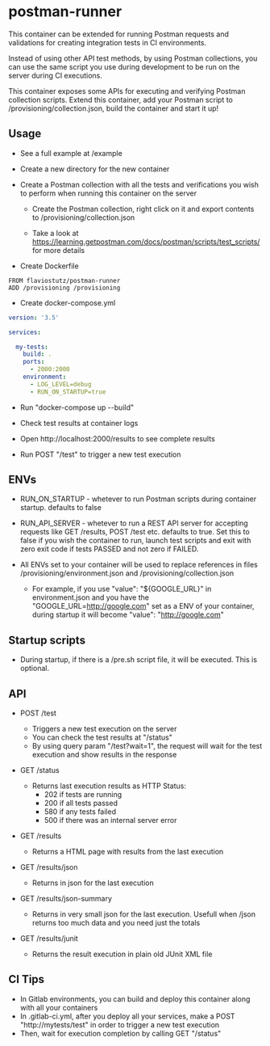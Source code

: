 # postman-runner
This container can be extended for running Postman requests and validations for creating integration tests in CI environments.

Instead of using other API test methods, by using Postman collections, you can use the same script you use during development to be run on the server during CI executions.

This container exposes some APIs for executing and verifying Postman collection scripts. Extend this container, add your Postman script to /provisioning/collection.json, build the container and start it up!


## Usage

* See a full example at /example

* Create a new directory for the new container

* Create a Postman collection with all the tests and verifications you wish to perform when running this container on the server

  * Create the Postman collection, right click on it and export contents to /provisioning/collection.json

  * Take a look at https://learning.getpostman.com/docs/postman/scripts/test_scripts/ for more details
  
* Create Dockerfile

```
FROM flaviostutz/postman-runner
ADD /provisioning /provisioning
```

* Create docker-compose.yml

```yml
version: '3.5'

services:

  my-tests:
    build: .
    ports:
      - 2000:2000
    environment:
      - LOG_LEVEL=debug
      - RUN_ON_STARTUP=true
```

* Run "docker-compose up --build"

* Check test results at container logs

* Open http://localhost:2000/results to see complete results

* Run POST "/test" to trigger a new test execution

## ENVs

* RUN_ON_STARTUP - whetever to run Postman scripts during container startup. defaults to false
* RUN_API_SERVER - whetever to run a REST API server for accepting requests like GET /results, POST /test etc. defaults to true. Set this to false if you wish the container to run, launch test scripts and exit with zero exit code if tests PASSED and not zero if FAILED.

* All ENVs set to your container will be used to replace references in files /provisioning/environment.json and /provisioning/collection.json

  * For example, if you use "value": "${GOOGLE_URL}" in environment.json and you have the "GOOGLE_URL=http://google.com" set as a ENV of your container, during startup it will become "value": "http://google.com"

## Startup scripts

* During startup, if there is a /pre.sh script file, it will be executed. This is optional.

## API

* POST /test
  * Triggers a new test execution on the server
  * You can check the test results at "/status"
  * By using query param "/test?wait=1", the request will wait for the test execution and show results in the response

* GET /status
  * Returns last execution results as HTTP Status:
    * 202 if tests are running
    * 200 if all tests passed
    * 580 if any tests failed
    * 500 if there was an internal server error

* GET /results
  * Returns a HTML page with results from the last execution

* GET /results/json
  * Returns in json for the last execution

* GET /results/json-summary
  * Returns in very small json for the last execution. Usefull when /json returns too much data and you need just the totals

* GET /results/junit
  * Returns the result execution in plain old JUnit XML file

## CI Tips

* In Gitlab environments, you can build and deploy this container along with all your containers
* In .gitlab-ci.yml, after you deploy all your services, make a POST "http://mytests/test" in order to trigger a new test execution
* Then, wait for execution completion by calling GET "/status"

